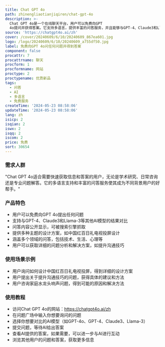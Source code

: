 ```yaml
---
title: Chat GPT 4o
path: zhinengliaotianjiqiren/chat-gpt-4o
description: >-
  Chat GPT 4o是一个在线聊天平台，用户可以免费向GPT
  4o提问并获得答案。它支持多语言，提供丰富的问答服务，并且能够与GPT-4、Claude3和Llama-3等其他AI模型进行结果对比。该平台的问答内容会公开显示，并可能被搜索引擎抓取。
source: 'https://chatgpt4o.ai/zh'
cover: /cover/20240609/6/10/20240609_867ea601.jpg
logo: /logo/20240609/6/10/20240609_a755df50.jpg
label: 免费向GPT 4o问任何问题并得到答案
component: false
procattr: 7
procattrname: 聊天
procform: 1
procformname: 网站
proctype: 2
proctypename: 优质新品
tags:
  - 问答
  - AI
  - 多语言
  - 免费服务
createTime: '2024-05-23 08:58:06'
updateTime: '2024-05-23 08:58:06'
lang: zh
isicp: 2
isqian: 2
iswx: 2
isqq: 2
iscom: 2
price: 免费
sort: 30654
---
```




### 需求人群
"Chat GPT 4o适合需要快速获取信息和答案的用户，无论是学术研究、日常咨询还是专业问题解答。它的多语言支持和丰富的问答服务使其成为不同背景用户的好帮手。"

### 产品特色
* 用户可以免费向GPT 4o提出任何问题
* 支持与GPT-4、Claude3和Llama-3等其他AI模型的结果对比
* 问答内容公开显示，可被搜索引擎抓取
* 提供多种主题的设计方案，如中国红百日礼电视投屏设计
* 涵盖多个领域的问答，包括技术、生活、心理等
* 用户可以获取详细的问题分析和解决方案，如提升沟通技巧

### 使用场景示例
* 用户询问如何设计中国红百日礼电视投屏，得到详细的设计方案
* 用户提出关于提升沟通技巧的问题，获得具体的建议和方法
* 用户咨询家庭水龙头响声问题，得到可能的原因和解决方法

### 使用教程
* 访问Chat GPT 4o的网站：https://chatgpt4o.ai/zh
* 在问题广场中输入你想要询问的问题
* 选择你想要对比的AI模型（如GPT-4o、GPT-4、Claude3、Llama-3）
* 提交问题，等待AI给出答案
* 查看AI提供的答案，如果需要，可以进一步与AI进行互动
* 浏览其他用户的问题和答案，获取更多信息

  
